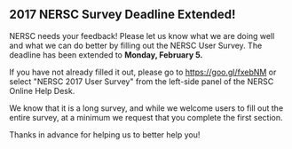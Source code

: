 
## 2017 NERSC Survey Deadline Extended! <a name="survey"/> ##

NERSC needs your feedback! Please let us know what we are doing well and what we can do better by
filling out the NERSC User Survey. The deadline has been extended to **Monday, February 5.**

If you have not already filled it out, please go to <https://goo.gl/fxebNM> or select "NERSC 2017 
User Survey" from the left-side panel of the NERSC Online Help Desk.

We know that it is a long survey, and while we welcome users to fill out the entire survey, at a
minimum we request that you complete the first section.

Thanks in advance for helping us to better help you!


